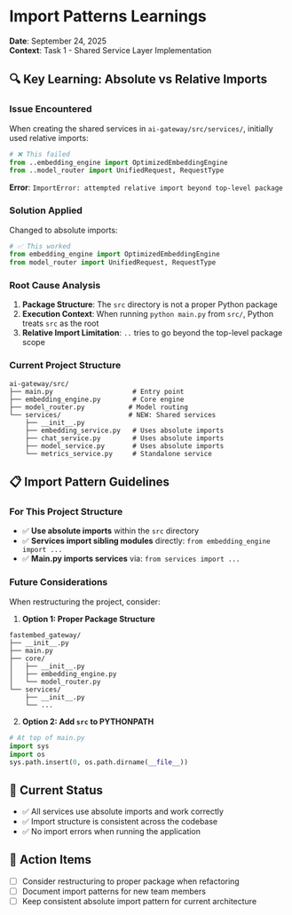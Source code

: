 # Import Patterns Learnings

**Date**: September 24, 2025  
**Context**: Task 1 - Shared Service Layer Implementation

## 🔍 **Key Learning: Absolute vs Relative Imports**

### **Issue Encountered**
When creating the shared services in `ai-gateway/src/services/`, initially used relative imports:

```python
# ❌ This failed
from ..embedding_engine import OptimizedEmbeddingEngine
from ..model_router import UnifiedRequest, RequestType
```

**Error**: `ImportError: attempted relative import beyond top-level package`

### **Solution Applied**
Changed to absolute imports:

```python
# ✅ This worked
from embedding_engine import OptimizedEmbeddingEngine
from model_router import UnifiedRequest, RequestType
```

### **Root Cause Analysis**
1. **Package Structure**: The `src` directory is not a proper Python package
2. **Execution Context**: When running `python main.py` from `src/`, Python treats `src` as the root
3. **Relative Import Limitation**: `..` tries to go beyond the top-level package scope

### **Current Project Structure**
```
ai-gateway/src/
├── main.py                    # Entry point
├── embedding_engine.py        # Core engine
├── model_router.py           # Model routing
└── services/                 # NEW: Shared services
    ├── __init__.py
    ├── embedding_service.py   # Uses absolute imports
    ├── chat_service.py        # Uses absolute imports  
    ├── model_service.py       # Uses absolute imports
    └── metrics_service.py     # Standalone service
```

## 📋 **Import Pattern Guidelines**

### **For This Project Structure**
- ✅ **Use absolute imports** within the `src` directory
- ✅ **Services import sibling modules** directly: `from embedding_engine import ...`
- ✅ **Main.py imports services** via: `from services import ...`

### **Future Considerations**
When restructuring the project, consider:

1. **Option 1: Proper Package Structure**
```
fastembed_gateway/
├── __init__.py
├── main.py
├── core/
│   ├── __init__.py
│   ├── embedding_engine.py
│   └── model_router.py
└── services/
    ├── __init__.py
    └── ...
```

2. **Option 2: Add `src` to PYTHONPATH**
```python
# At top of main.py
import sys
import os
sys.path.insert(0, os.path.dirname(__file__))
```

## 🎯 **Current Status**
- ✅ All services use absolute imports and work correctly
- ✅ Import structure is consistent across the codebase
- ✅ No import errors when running the application

## 🚀 **Action Items**
- [ ] Consider restructuring to proper package when refactoring
- [ ] Document import patterns for new team members
- [ ] Keep consistent absolute import pattern for current architecture